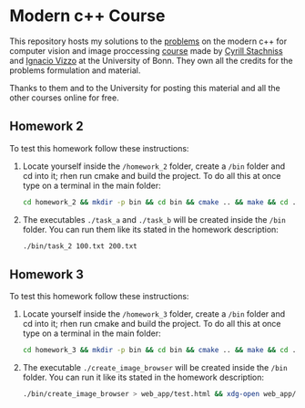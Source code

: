 # Modern c++ Course

This repository hosts my solutions to the [problems](https://www.ipb.uni-bonn.de/teaching/cpp-2020/homeworks/) on the modern c++ for computer vision and image proccessing [course](https://www.youtube.com/playlist?list=PLgnQpQtFTOGRM59sr3nSL8BmeMZR9GCIA) made by [Cyrill Stachniss](https://github.com/stachnis) and [Ignacio Vizzo](https://github.com/nachovizzo) at the University of Bonn. They own all the credits for the problems formulation and material.

Thanks to them and to the University for posting this material and all the other courses online for free.

## Homework 2

To test this homework follow these instructions:

1. Locate yourself inside the `/homework_2` folder, create a `/bin` folder and cd into it; rhen run cmake and build the project. To do all this at once type on a terminal in the main folder:

    ```.sh
    cd homework_2 && mkdir -p bin && cd bin && cmake .. && make && cd ..
    ```

2. The executables `./task_a` and `./task_b` will be created inside the `/bin` folder. You can run them like its stated in the homework description:

    ```.sh
    ./bin/task_2 100.txt 200.txt
    ```

## Homework 3

To test this homework follow these instructions:

1. Locate yourself inside the `/homework_3` folder, create a `/bin` folder and cd into it; rhen run cmake and build the project. To do all this at once type on a terminal in the main folder:

    ```.sh
    cd homework_3 && mkdir -p bin && cd bin && cmake .. && make && cd ..
    ```

2. The executable `./create_image_browser` will be created inside the `/bin` folder. You can run it like its stated in the homework description:

    ```.sh
    ./bin/create_image_browser > web_app/test.html && xdg-open web_app/test.html
    ```
